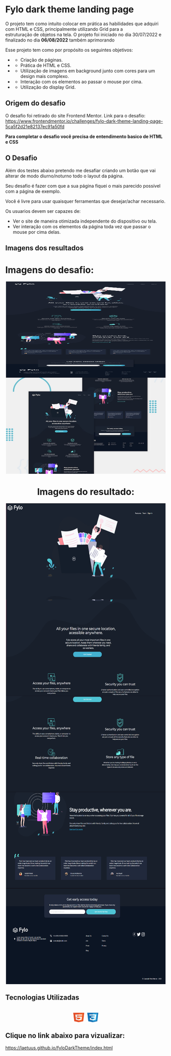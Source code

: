 <h1 align="centre"> Fylo dark theme landing page</h1>

O projeto tem como intuito colocar em prática as habilidades que adquiri com HTML e CSS, principalmente utilizando Grid para a </br> estruturação de objetos na tela. O projeto foi iniciado no dia 30/07/2022 e finalizado no dia **06/08/2022** também aprimorando </br>

Esse projeto tem como por propósito os seguintes objetivos:

* - Criação de páginas.
* - Prática de HTML e CSS.
* - Utilização de imagens em background junto com cores para um design mais complexo.
* - Interação com os elementos ao passar o mouse por cima.
* - Utilização do display Grid.

<h2 align="centre"> Origem do desafio</h2>

O desafio foi retirado do site Frontend Mentor.
Link para o desafio:
https://www.frontendmentor.io/challenges/fylo-dark-theme-landing-page-5ca5f2d21e82137ec91a50fd


**Para completar o desafio você precisa de entendimento basico de HTML e CSS**

## O Desafio

Além dos testes abaixo pretendo me desafiar criando um botão que vai alterar de modo diurno/noturno todo o layout da página.

Seu desafio é fazer com que a sua página fiquei o mais parecido possível com a página de exemplo.

Você é livre para usar quaisquer ferramentas que desejar/achar necessario.

Os usuarios devem ser capazes de: 

- Ver o site de maneira otimizada independente do dispositivo ou tela.
- Ver interação com os elementos da página toda vez que passar o mouse por cima delas.

<h2 align="centre">Imagens dos resultados</h2>

# Imagens do desafio: 
<div align="center">
<img align="center" alt="Design do site" height="300" width="500" src="./design/desktop-design.jpg">
<img align="center" alt="Design do site" height="300" width="500" src="./design/desktop-preview.jpg">

# Imagens do resultado:
<img align="center" alt="Design do site" height="300" width="500" src="./design/header_resultado.png">
<img align="center" alt="Design do site" height="300" width="500" src="./design/main_resultado.png">
<img align="center" alt="Design do site" height="300" width="500" src="./design/main_resultado1.png">
<img align="center" alt="Design do site" height="300" width="500" src="./design/main_resultado2.png">
<img align="center" alt="Design do site" height="300" width="500" src="./design/footer_resultado.png">
</div>

<h2 align="centre">Tecnologias Utilizadas</h2>

<div align="center">
     <div style="display: inline_block margin-left:auto margin-rigth:auto"><br>  
       <img align="center" alt="HTML icon" height="30" width="40" src="https://raw.githubusercontent.com/devicons/devicon/master/icons/html5/html5-original.svg">
       <img align="center" alt="CSS icon" height="30" width="40" src="https://raw.githubusercontent.com/devicons/devicon/master/icons/css3/css3-original.svg">
    </div>
</div>

## Clique no link abaixo para vizualizar: 
https://laetuus.github.io/fyloDarkTheme/index.html